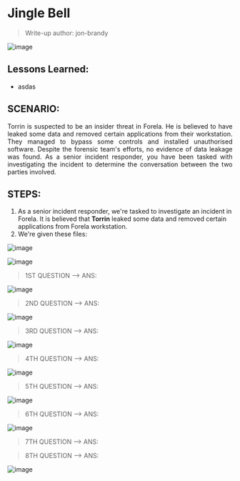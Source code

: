 # Jingle Bell
> Write-up author: jon-brandy

![image](https://github.com/jon-brandy/hackthebox/assets/70703371/5971ad1c-2977-47e0-951e-2fc180541d05)


## Lessons Learned:
- asdas

## SCENARIO:

<p align="justify">
Torrin is suspected to be an insider threat in Forela. He is believed to have leaked some data and removed certain applications from their workstation. They managed to bypass some controls and installed unauthorised software. Despite the forensic team's efforts, no evidence of data leakage was found. As a senior incident responder, you have been tasked with investigating the incident to determine the conversation between the two parties involved.
</p>

## STEPS:
1. As a senior incident responder, we're tasked to investigate an incident in Forela. It is believed that **Torrin** leaked some data and removed certain applications from Forela workstation.
2. We're given these files:

![image](https://github.com/jon-brandy/hackthebox/assets/70703371/0e09cc43-806e-4d73-82c4-f38a62aea066)


![image](https://github.com/jon-brandy/hackthebox/assets/70703371/eee76dfd-2fe2-4c9d-b8c0-4eab7ef2eb55)


> 1ST QUESTION --> ANS:

![image](https://github.com/jon-brandy/hackthebox/assets/70703371/c2ce1b8d-616c-4ca1-b896-388c9c43bad5)


> 2ND QUESTION --> ANS:

![image](https://github.com/jon-brandy/hackthebox/assets/70703371/758d8d97-0806-4537-9084-09e2d2e2ba29)


> 3RD QUESTION --> ANS:

![image](https://github.com/jon-brandy/hackthebox/assets/70703371/6afcb584-942c-42e5-9bf5-e85b4f60f55b)


> 4TH QUESTION --> ANS:

![image](https://github.com/jon-brandy/hackthebox/assets/70703371/3586d6c1-7331-49c9-8a2d-bdb7e1f5237a)


> 5TH QUESTION --> ANS:

![image](https://github.com/jon-brandy/hackthebox/assets/70703371/053d5052-f9cc-4983-9244-507c881c75fa)


> 6TH QUESTION --> ANS:

![image](https://github.com/jon-brandy/hackthebox/assets/70703371/bc976d2f-5298-4698-865d-7ed624ced886)


> 7TH QUESTION --> ANS:



> 8TH QUESTION --> ANS:

![image](https://github.com/jon-brandy/hackthebox/assets/70703371/36becd05-8e17-4bbd-b8b3-1f3829756bcb)


